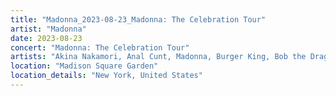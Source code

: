 ```yaml
---
title: "Madonna_2023-08-23_Madonna: The Celebration Tour"
artist: "Madonna"
date: 2023-08-23
concert: "Madonna: The Celebration Tour"
artists: "Akina Nakamori, Anal Cunt, Madonna, Burger King, Bob the Drag Queen"
location: "Madison Square Garden"
location_details: "New York, United States"
---
```

